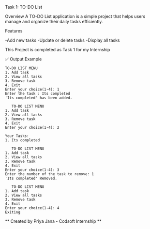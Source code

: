 Task 1: TO-DO List

Overview
A TO-DO List application is a simple project that helps users manage and organize their daily tasks efficiently.

Features

-Add new tasks
-Update or delete tasks 
-Display all tasks

This Project is completed as Task 1 for my Internship

✅ Output Example
```
TO-DO LIST MENU  
1. Add task
2. View all tasks
3. Remove task
4. Exit
Enter your choice(1-4): 1
Enter the task : Its completed
'Its completed' has been added.

   TO-DO LIST MENU  
1. Add task
2. View all tasks
3. Remove task
4. Exit
Enter your choice(1-4): 2

Your Tasks:
1. Its completed

   TO-DO LIST MENU  
1. Add task
2. View all tasks
3. Remove task
4. Exit
Enter your choice(1-4): 3
Enter the number of the task to remove: 1
'Its completed' Removed.

   TO-DO LIST MENU  
1. Add task
2. View all tasks
3. Remove task
4. Exit
Enter your choice(1-4): 4
Exiting
```
** Created by Priya Jana - Codsoft Internship **
